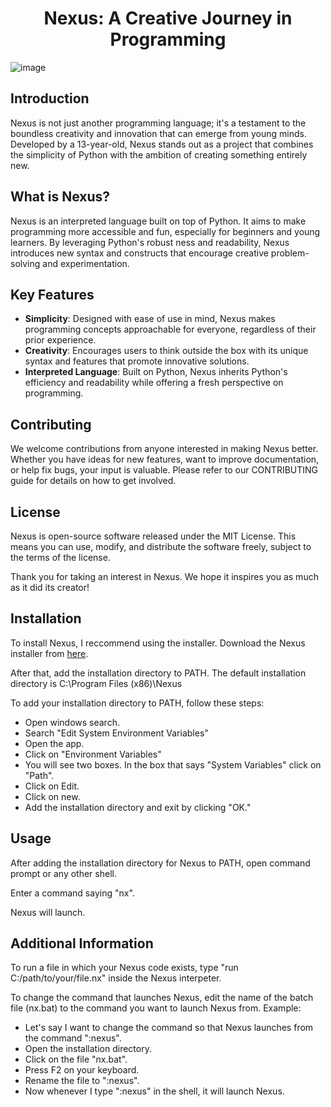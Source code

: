 <h1 align="center">Nexus: A Creative Journey in Programming</h1>

![image](https://github.com/hawk-Codes/Nexus-Lang/assets/92421892/4d6d23a3-5959-4e4b-9827-045982a0fad3)

## Introduction

Nexus is not just another programming language; it's a testament to the boundless creativity and innovation that can emerge from young minds. Developed by a 13-year-old, Nexus stands out
 as a project that combines the simplicity of Python with the ambition of creating something entirely new.

## What is Nexus?

Nexus is an interpreted language built on top of Python. It aims to make programming more accessible and fun, especially for beginners and young learners. By leveraging Python's robust
ness and readability, Nexus introduces new syntax and constructs that encourage creative problem-solving and experimentation.

## Key Features

- **Simplicity**: Designed with ease of use in mind, Nexus makes programming concepts approachable for everyone, regardless of their prior experience.
- **Creativity**: Encourages users to think outside the box with its unique syntax and features that promote innovative solutions.
- **Interpreted Language**: Built on Python, Nexus inherits Python's efficiency and readability while offering a fresh perspective on programming.

## Contributing

We welcome contributions from anyone interested in making Nexus better. Whether you have ideas for new features, want to improve documentation, or help fix bugs, your input is valuable.
 Please refer to our CONTRIBUTING guide for details on how to get involved.

## License

Nexus is open-source software released under the MIT License. This means you can use, modify, and distribute the software freely, subject to the terms of the license.

Thank you for taking an interest in Nexus. We hope it inspires you as much as it did its creator!

## Installation

To install Nexus, I reccommend using the installer. Download the Nexus installer from <a href="https://github.com/hawk-Codes/Nexus-Lang/releases/tag/v0.1-Installer">here</a>.

After that, add the installation directory to PATH. The default installation directory is C:\Program Files (x86)\Nexus

To add your installation directory to PATH, follow these steps:

- Open windows search.
- Search "Edit System Environment Variables"
- Open the app.
- Click on "Environment Variables"
- You will see two boxes. In the box that says "System Variables" click on "Path".
- Click on Edit.
- Click on new.
- Add the installation directory and exit by clicking "OK."

## Usage

After adding the installation directory for Nexus to PATH, open command prompt or any other shell.

Enter a command saying "nx".

Nexus will launch.

## Additional Information

To run a file in which your Nexus code exists, type "run C:/path/to/your/file.nx" inside the Nexus interpeter.

To change the command that launches Nexus, edit the name of the batch file (nx.bat) to the command you want to launch Nexus from. Example:

- Let's say I want to change the command so that Nexus launches from the command ":nexus".
- Open the installation directory.
- Click on the file "nx.bat".
- Press F2 on your keyboard.
- Rename the file to ":nexus".
- Now whenever I type ":nexus" in the shell, it will launch Nexus.
